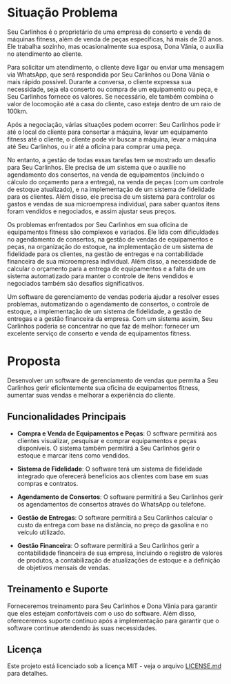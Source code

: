 # Situação Problema
Seu Carlinhos é o proprietário de uma empresa de conserto e venda de máquinas fitness, além de venda de peças específicas, há mais de 20 anos. Ele trabalha sozinho, mas ocasionalmente sua esposa, Dona Vânia, o auxilia no atendimento ao cliente.

Para solicitar um atendimento, o cliente deve ligar ou enviar uma mensagem via WhatsApp, que será respondida por Seu Carlinhos ou Dona Vânia o mais rápido possível. Durante a conversa, o cliente expressa sua necessidade, seja ela conserto ou compra de um equipamento ou peça, e Seu Carlinhos fornece os valores. Se necessário, ele também combina o valor de locomoção até a casa do cliente, caso esteja dentro de um raio de 100km.

Após a negociação, várias situações podem ocorrer: Seu Carlinhos pode ir até o local do cliente para consertar a máquina, levar um equipamento fitness até o cliente, o cliente pode vir buscar a máquina, levar a máquina até Seu Carlinhos, ou ir até a oficina para comprar uma peça.

No entanto, a gestão de todas essas tarefas tem se mostrado um desafio para Seu Carlinhos. Ele precisa de um sistema que o auxilie no agendamento dos consertos, na venda de equipamentos (incluindo o cálculo do orçamento para a entrega), na venda de peças (com um controle de estoque atualizado), e na implementação de um sistema de fidelidade para os clientes. Além disso, ele precisa de um sistema para controlar os gastos e vendas de sua microempresa individual, para saber quantos itens foram vendidos e negociados, e assim ajustar seus preços.

Os problemas enfrentados por Seu Carlinhos em sua oficina de equipamentos fitness são complexos e variados. Ele lida com dificuldades no agendamento de consertos, na gestão de vendas de equipamentos e peças, na organização do estoque, na implementação de um sistema de fidelidade para os clientes, na gestão de entregas e na contabilidade financeira de sua microempresa individual. Além disso, a necessidade de calcular o orçamento para a entrega de equipamentos e a falta de um sistema automatizado para manter o controle de itens vendidos e negociados também são desafios significativos.

Um software de gerenciamento de vendas poderia ajudar a resolver esses problemas, automatizando o agendamento de consertos, o controle de estoque, a implementação de um sistema de fidelidade, a gestão de entregas e a gestão financeira da empresa. Com um sistema assim, Seu Carlinhos poderia se concentrar no que faz de melhor: fornecer um excelente serviço de conserto e venda de equipamentos fitness.

# Proposta
Desenvolver um software de gerenciamento de vendas que permita a Seu Carlinhos gerir eficientemente sua oficina de equipamentos fitness, aumentar suas vendas e melhorar a experiência do cliente.

## Funcionalidades Principais
- **Compra e Venda de Equipamentos e Peças**: O software permitirá aos clientes visualizar, pesquisar e comprar equipamentos e peças disponíveis. O sistema também permitirá a Seu Carlinhos gerir o estoque e marcar itens como vendidos.

- **Sistema de Fidelidade**: O software terá um sistema de fidelidade integrado que oferecerá benefícios aos clientes com base em suas compras e contratos.

- **Agendamento de Consertos**: O software permitirá a Seu Carlinhos gerir os agendamentos de consertos através do WhatsApp ou telefone.

- **Gestão de Entregas**: O software permitirá a Seu Carlinhos calcular o custo da entrega com base na distância, no preço da gasolina e no veículo utilizado.

- **Gestão Financeira**: O software permitirá a Seu Carlinhos gerir a contabilidade financeira de sua empresa, incluindo o registro de valores de produtos, a contabilização de atualizações de estoque e a definição de objetivos mensais de vendas.

## Treinamento e Suporte
Forneceremos treinamento para Seu Carlinhos e Dona Vânia para garantir que eles estejam confortáveis com o uso do software. Além disso, ofereceremos suporte contínuo após a implementação para garantir que o software continue atendendo às suas necessidades.

## Licença
Este projeto está licenciado sob a licença MIT - veja o arquivo [LICENSE.md](https://github.com/victoriaFitnessService/documentation/blob/main/LICENSE) para detalhes.




